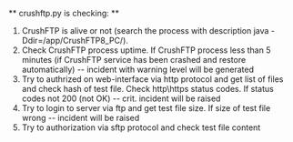 ** crushftp.py is checking: **
1) CrushFTP is alive or not (search the process with description java -Ddir=/app/CrushFTP8_PC/).
2) Check CrushFTP process uptime. If CrushFTP process less than 5 minutes (if CrushFTP service has been crashed and restore automatically) -- incident with warning level will be generated
3) Try to authrized on web-interface via http protocol and get list of files and check hash of test file. Check http\https status codes. If status codes not 200 (not OK) -- crit. incident will be raised
4) Try to login to server via ftp and get test file size. If size of test file wrong -- incident will be raised
5) Try to authorization via sftp protocol and check test file content
